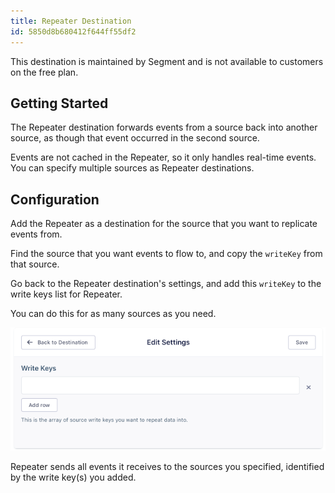 ```yaml
---
title: Repeater Destination
id: 5850d8b680412f644ff55df2
---
```

This destination is maintained by Segment and is not available to customers on the free plan.

## Getting Started

The Repeater destination forwards events from a source back into another source, as though that event occurred in the second source.

Events are not cached in the Repeater, so it only handles real-time events. You can specify multiple sources as Repeater destinations.

## Configuration

Add the Repeater as a destination for the source that you want to replicate events from.

Find the source that you want events to flow to, and copy the `writeKey` from that source.

Go back to the Repeater destination's settings, and add this `writeKey` to the write keys list for Repeater.

You can do this for as many sources as you need.

![](images/write-key-settings.png)

Repeater sends all events it receives to the sources you specified, identified by the write key(s) you added.
